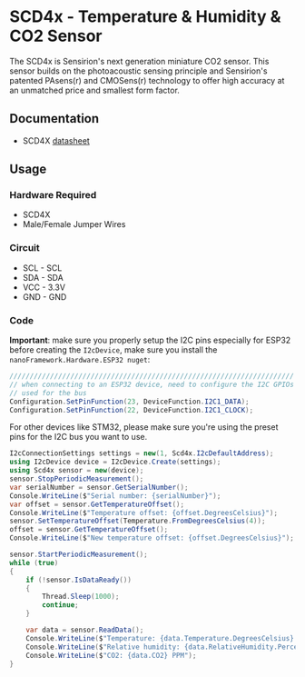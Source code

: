 # SCD4x - Temperature & Humidity & CO2 Sensor

The SCD4x is Sensirion's next generation miniature CO2 sensor. This sensor builds on the photoacoustic sensing principle and Sensirion's patented PAsens(r) and CMOSens(r) technology to offer high accuracy at an unmatched price and smallest form factor.

## Documentation

- SCD4X [datasheet](https://cdn.sparkfun.com/assets/d/4/9/a/d/Sensirion_CO2_Sensors_SCD4x_Datasheet.pdf)

## Usage

### Hardware Required

- SCD4X
- Male/Female Jumper Wires

### Circuit

- SCL - SCL
- SDA - SDA
- VCC - 3.3V
- GND - GND

### Code

**Important**: make sure you properly setup the I2C pins especially for ESP32 before creating the `I2cDevice`, make sure you install the `nanoFramework.Hardware.ESP32 nuget`:

```csharp
//////////////////////////////////////////////////////////////////////
// when connecting to an ESP32 device, need to configure the I2C GPIOs
// used for the bus
Configuration.SetPinFunction(23, DeviceFunction.I2C1_DATA);
Configuration.SetPinFunction(22, DeviceFunction.I2C1_CLOCK);
```

For other devices like STM32, please make sure you're using the preset pins for the I2C bus you want to use.

```csharp
I2cConnectionSettings settings = new(1, Scd4x.I2cDefaultAddress);
using I2cDevice device = I2cDevice.Create(settings);
using Scd4x sensor = new(device);
sensor.StopPeriodicMeasurement();
var serialNumber = sensor.GetSerialNumber();
Console.WriteLine($"Serial number: {serialNumber}");
var offset = sensor.GetTemperatureOffset();
Console.WriteLine($"Temperature offset: {offset.DegreesCelsius}");
sensor.SetTemperatureOffset(Temperature.FromDegreesCelsius(4));
offset = sensor.GetTemperatureOffset();
Console.WriteLine($"New temperature offset: {offset.DegreesCelsius}");

sensor.StartPeriodicMeasurement();
while (true)
{
    if (!sensor.IsDataReady())
    {
        Thread.Sleep(1000);
        continue;
    }

    var data = sensor.ReadData();
    Console.WriteLine($"Temperature: {data.Temperature.DegreesCelsius} \u00B0C");
    Console.WriteLine($"Relative humidity: {data.RelativeHumidity.Percent} %RH");
    Console.WriteLine($"CO2: {data.CO2} PPM");
}

```